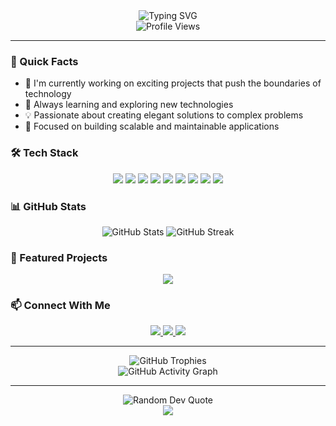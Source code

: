 <div align="center">
  <img src="https://readme-typing-svg.herokuapp.com?font=Fira+Code&weight=500&size=40&pause=1000&color=000000&center=true&vCenter=true&random=false&width=600&height=100&lines=Hello%2C+I'm+Alex+Kuchar;Full+Stack+Developer;Problem+Solver;Tech+Enthusiast" alt="Typing SVG" />
</div>

<div align="center">
  <img src="https://komarev.com/ghpvc/?username=alexkuchar&label=Profile%20views&color=000000&style=flat" alt="Profile Views" />
</div>

---

### 🚀 Quick Facts

- 🔭 I'm currently working on exciting projects that push the boundaries of technology
- 🌱 Always learning and exploring new technologies
- 💡 Passionate about creating elegant solutions to complex problems
- 🎯 Focused on building scalable and maintainable applications

### 🛠️ Tech Stack

<div align="center">
  <img src="https://img.shields.io/badge/Go-00ADD8?style=for-the-badge&logo=go&logoColor=white" />
  <img src="https://img.shields.io/badge/JavaScript-F7DF1E?style=for-the-badge&logo=javascript&logoColor=black" />
  <img src="https://img.shields.io/badge/TypeScript-007ACC?style=for-the-badge&logo=typescript&logoColor=white" />
  <img src="https://img.shields.io/badge/React-20232A?style=for-the-badge&logo=react&logoColor=white" />
  <img src="https://img.shields.io/badge/Node.js-43853D?style=for-the-badge&logo=node.js&logoColor=white" />
  <img src="https://img.shields.io/badge/Next.js-000000?style=for-the-badge&logo=next.js&logoColor=white" />
  <img src="https://img.shields.io/badge/Tailwind_CSS-38B2AC?style=for-the-badge&logo=tailwind-css&logoColor=white" />
  <img src="https://img.shields.io/badge/Framer_Motion-000000?style=for-the-badge&logo=framer&logoColor=white" />
  <img src="https://img.shields.io/badge/C%23-239120?style=for-the-badge&logo=c-sharp&logoColor=white" />
</div>

### 📊 GitHub Stats

<div align="center">
  <img src="https://github-readme-stats.vercel.app/api?username=alexkuchar&show_icons=true&theme=dark" alt="GitHub Stats" />
  <img src="https://github-readme-streak-stats.herokuapp.com/?user=alexkuchar&theme=dark" alt="GitHub Streak" />
</div>

### 🌟 Featured Projects

<div align="center">
  <a href="https://github.com/alexkuchar/your-project">
    <img src="https://github-readme-stats.vercel.app/api/pin/?username=alexkuchar&repo=your-project&theme=dark" />
  </a>
</div>

### 📫 Connect With Me

<div align="center">
  <a href="https://www.linkedin.com/in/alexkuchar/">
    <img src="https://img.shields.io/badge/LinkedIn-000000?style=for-the-badge&logo=linkedin&logoColor=white" />
  </a>
  <a href="https://x.com/@aesaround">
    <img src="https://img.shields.io/badge/Twitter-000000?style=for-the-badge&logo=twitter&logoColor=white" />
  </a>
  <a href="mailto:hello@alexkuchar.com">
    <img src="https://img.shields.io/badge/Email-000000?style=for-the-badge&logo=gmail&logoColor=white" />
  </a>
</div>

---

<div align="center">
  <img src="https://github-profile-trophy.vercel.app/?username=alexkuchar&theme=dark&row=1" alt="GitHub Trophies" />
</div>

<div align="center">
  <img src="https://github-readme-activity-graph.vercel.app/graph?username=alexkuchar&theme=dark" alt="GitHub Activity Graph" />
</div>

---

<div align="center">
  <img src="https://quotes-github-readme.vercel.app/api?type=horizontal&theme=dark" alt="Random Dev Quote" />
</div>

<div align="center">
  <img src="https://capsule-render.vercel.app/api?type=waving&color=000000&height=100&section=footer" />
</div>

